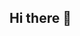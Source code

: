 ## Hi there 👋

<!--
**ShonTechDev/shontechdev** is a ✨ _special_ ✨ repository because its `README.md` (this file) appears on your GitHub profile.

- 🔭 I’m currently working on 🌱: JavaScript, React, Express, MongoDB, UX Research, UX/UI Design Certification
- 👯 I love to collaborate on: Passion/Mission-Driven Applications and Projects! :-D
- 🤝 LinkedIn: https://www.linkedin.com/in/shontap/👯‍♀

- 💬 Ask me about: FOOD! 🍽️ 100Devs Agency, Self-Teaching, Anime, Music, Polyglotism
- 😄 Pronouns: she/her
- ⚡ Fun fact: I'm also a Musician of 15+Years, Previously Neuropsychology Clinician, & Currently learning Japanese! Love it! 🩵📚
